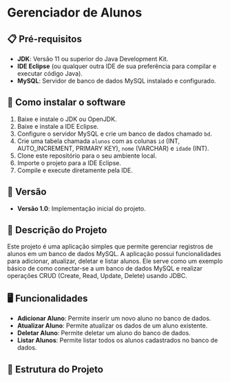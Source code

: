 # Gerenciador de Alunos

## 📋 Pré-requisitos

- **JDK**: Versão 11 ou superior do Java Development Kit.
- **IDE Eclipse** (ou qualquer outra IDE de sua preferência para compilar e executar código Java).
- **MySQL**: Servidor de banco de dados MySQL instalado e configurado.

## 🔧 Como instalar o software

1. Baixe e instale o JDK ou OpenJDK.
2. Baixe e instale a IDE Eclipse.
3. Configure o servidor MySQL e crie um banco de dados chamado `bd`.
4. Crie uma tabela chamada `alunos` com as colunas `id` (INT, AUTO_INCREMENT, PRIMARY KEY), `nome` (VARCHAR) e `idade` (INT).
5. Clone este repositório para o seu ambiente local.
6. Importe o projeto para a IDE Eclipse.
7. Compile e execute diretamente pela IDE.

## 📌 Versão

- **Versão 1.0**: Implementação inicial do projeto.

## 📝 Descrição do Projeto

Este projeto é uma aplicação simples que permite gerenciar registros de alunos em um banco de dados MySQL. A aplicação possui funcionalidades para adicionar, atualizar, deletar e listar alunos. Ele serve como um exemplo básico de como conectar-se a um banco de dados MySQL e realizar operações CRUD (Create, Read, Update, Delete) usando JDBC.

## 🖥️ Funcionalidades

- **Adicionar Aluno**: Permite inserir um novo aluno no banco de dados.
- **Atualizar Aluno**: Permite atualizar os dados de um aluno existente.
- **Deletar Aluno**: Permite deletar um aluno do banco de dados.
- **Listar Alunos**: Permite listar todos os alunos cadastrados no banco de dados.

## 📂 Estrutura do Projeto

